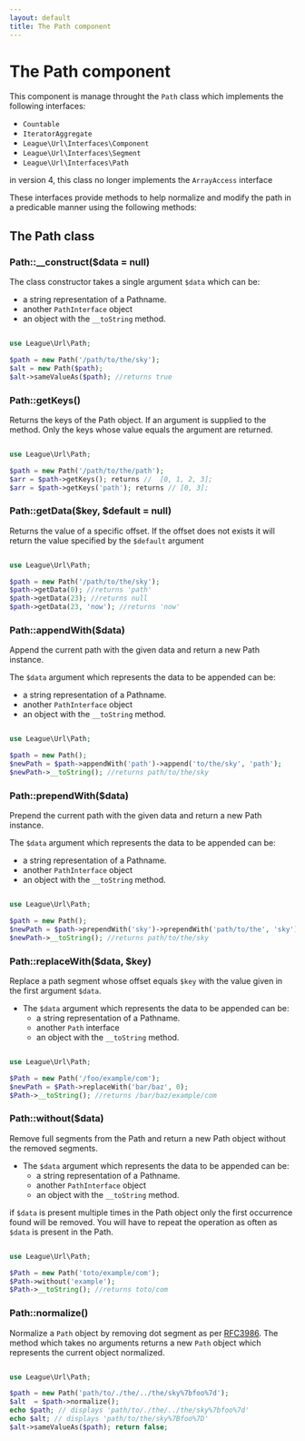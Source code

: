 ```yaml
---
layout: default
title: The Path component
---
```


# The Path component

This component is manage throught the `Path` class which implements the following interfaces:

- `Countable`
- `IteratorAggregate`
- `League\Url\Interfaces\Component`
- `League\Url\Interfaces\Segment`
- `League\Url\Interfaces\Path`

<p class="message-warning">in version 4, this class no longer implements the <code>ArrayAccess</code> interface</p>

These interfaces provide methods to help normalize and modify the path in a predicable manner using the following methods:

## The Path class

### Path::__construct($data = null)

The class constructor takes a single argument `$data` which can be:

- a string representation of a Pathname.
- another `PathInterface` object
- an object with the `__toString` method.

~~~php

use League\Url\Path;

$path = new Path('/path/to/the/sky');
$alt = new Path($path);
$alt->sameValueAs($path); //returns true
~~~

### Path::getKeys()

Returns the keys of the Path object. If an argument is supplied to the method. Only the keys whose value equals the argument are returned.

~~~php

use League\Url\Path;

$path = new Path('/path/to/the/path');
$arr = $path->getKeys(); returns //  [0, 1, 2, 3];
$arr = $path->getKeys('path'); returns // [0, 3];
~~~

### Path::getData($key, $default = null)

Returns the value of a specific offset. If the offset does not exists it will return the value specified by the `$default` argument

~~~php

use League\Url\Path;

$path = new Path('/path/to/the/sky');
$path->getData(0); //returns 'path'
$path->getData(23); //returns null
$path->getData(23, 'now'); //returns 'now'
~~~

### Path::appendWith($data)

Append the current path with the given data and return a new Path instance.

The `$data` argument which represents the data to be appended can be:

- a string representation of a Pathname.
- another `PathInterface` object
- an object with the `__toString` method.

~~~php

use League\Url\Path;

$path = new Path();
$newPath = $path->appendWith('path')->append('to/the/sky', 'path');
$newPath->__toString(); //returns path/to/the/sky
~~~

### Path::prependWith($data)

Prepend the current path with the given data and return a new Path instance.

The `$data` argument which represents the data to be appended can be:

- a string representation of a Pathname.
- another `PathInterface` object
- an object with the `__toString` method.

~~~php

use League\Url\Path;

$path = new Path();
$newPath = $path->prependWith('sky')->prependWith('path/to/the', 'sky');
$newPath->__toString(); //returns path/to/the/sky
~~~

### Path::replaceWith($data, $key)

Replace a path segment whose offset equals `$key` with the value given in the first argument `$data`.

- The `$data` argument which represents the data to be appended can be:
	- a string representation of a Pathname.
	- another `Path` interface
	- an object with the `__toString` method.

~~~php

use League\Url\Path;

$Path = new Path('/foo/example/com');
$newPath = $Path->replaceWith('bar/baz', 0);
$Path->__toString(); //returns /bar/baz/example/com
~~~

### Path::without($data)

Remove full segments from the Path and return a new Path object without the removed segments.

- The `$data` argument which represents the data to be appended can be:
	- a string representation of a Pathname.
	- another `PathInterface` object
	- an object with the `__toString` method.

if `$data` is present multiple times in the Path object only the first occurrence found will be removed. You will have to repeat the operation as often as `$data` is present in the Path.

~~~php

use League\Url\Path;

$Path = new Path('toto/example/com');
$Path->without('example');
$Path->__toString(); //returns toto/com
~~~

### Path::normalize()

Normalize a `Path` object by removing dot segment as per [RFC3986](https://tools.ietf.org/html/rfc3986#section-6). The method which takes no arguments returns a new `Path` object which represents the current object normalized.

~~~php

use League\Url\Path;

$path = new Path('path/to/./the/../the/sky%7bfoo%7d');
$alt  = $path->normalize();
echo $path; // displays 'path/to/./the/../the/sky%7bfoo%7d'
echo $alt; // displays 'path/to/the/sky%7Bfoo%7D'
$alt->sameValueAs($path); return false;
~~~
